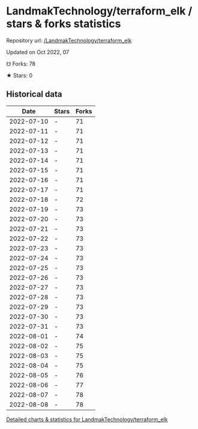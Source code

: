# LandmakTechnology/terraform_elk / stars & forks statistics

Repository url: [/LandmakTechnology/terraform_elk](https://github.com/LandmakTechnology/terraform_elk)

Updated on Oct 2022, 07

☋ Forks: 78

★ Stars: 0

## Historical data
| Date | Stars | Forks |
|------|-------|-------|
| 2022-07-10 | - | 71 | 
| 2022-07-11 | - | 71 | 
| 2022-07-12 | - | 71 | 
| 2022-07-13 | - | 71 | 
| 2022-07-14 | - | 71 | 
| 2022-07-15 | - | 71 | 
| 2022-07-16 | - | 71 | 
| 2022-07-17 | - | 71 | 
| 2022-07-18 | - | 72 | 
| 2022-07-19 | - | 73 | 
| 2022-07-20 | - | 73 | 
| 2022-07-21 | - | 73 | 
| 2022-07-22 | - | 73 | 
| 2022-07-23 | - | 73 | 
| 2022-07-24 | - | 73 | 
| 2022-07-25 | - | 73 | 
| 2022-07-26 | - | 73 | 
| 2022-07-27 | - | 73 | 
| 2022-07-28 | - | 73 | 
| 2022-07-29 | - | 73 | 
| 2022-07-30 | - | 73 | 
| 2022-07-31 | - | 73 | 
| 2022-08-01 | - | 74 | 
| 2022-08-02 | - | 75 | 
| 2022-08-03 | - | 75 | 
| 2022-08-04 | - | 75 | 
| 2022-08-05 | - | 76 | 
| 2022-08-06 | - | 77 | 
| 2022-08-07 | - | 78 | 
| 2022-08-08 | - | 78 | 


[Detailed charts & statistics for LandmakTechnology/terraform_elk](https://reviewgithub.com/rep/LandmakTechnology/terraform_elk)
